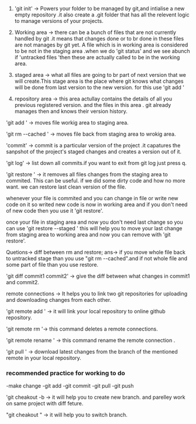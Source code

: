 1. 'git init' -> Powers your folder to be managed by git,and intialise a new empty repository .it also create a .git folder that has all the relevent logic to manage versions of your projects.

2. Working area -> there can be a bunch of files that are not currently handled by git .it means that changes done or to br done in these files are not manages by git yet. A file which is in working area is considered to be not in the staging area .when we do 'git status' and we see abunch if 'untracked files 'then these are actually called to be in the working area.

3. staged area ->  what all files are going to br part of next version that we will create.This stage area is the place where git knows what changes will be done from last version to the new version. for this use 'git add <file name>'

4. repository area -> this area actullay contains the details of all you previous registered version. and the files in this area . git already manages then and knows their version history.

'git add <files>' -> moves file workig area to staging area.

'git rm --cached <files>' -> moves file back from staging area to wrokig area.

'commit' -> commit is a particular version of the project .it capatures the sanpshot of the project's staged changes and creates a version out of it.

'git log' -> list down all commits.if you want to exit from git log just press q.

'git restore <file>' -> it removes all files changes from the staging area to commited. This can be useful. if we did some dirty code and how no more want. we can restore last clean version of the file.

whenever your file is commited and you can change in file or write new code on it so writed new code is now in working area and if you don't need of new code then you use it 'git restore'.

once your file in staging area and now you don't need last change so you can use 'git restore --staged <file>' this will help you to move your last change from staging area to working area and now you can remove with 'git restore'.

Quetions-> diff between rm and restore;
ans-> if you move whole file back to untracked stage than you use "git rm --cached".and if not whole file and some part of file than you use restore.

'git diff commit1 commit2' -> give the diff between what changes in commit1 and commit2. 

remote connections -> It helps you to link two git repositories for uploading and downloading changes from each other.

'git remote add <name of remote> <link>' -> it will link your local repository to online github repository.

'git remote rm <name of remote>'-> this command deletes a remote connections.

'git remote rename <oldname> <newname>'  -> this command rename the remote connection .

'git pull <name of remote> <branchname>' -> download latest changes from the branch of the mentioned remote in your local repository.

### recommended practice for working to do 
-make change
-git add
-git commit
-git pull
-git push


'git cheakout -b <name of branch>-> it will help you to create new branch. and parelley work on same project with diff feture.

"git cheakout <name of branch>" -> it will help you to switch branch.
